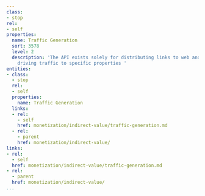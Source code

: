 ```yaml
---
class:
- stop
rel:
- self
properties:
  name: Traffic Generation
  sort: 3578
  level: 2
  description: 'The API exists solely for distributing links to web and mobile applications,
    driving traffic to specific properties '
entities:
- class:
  - stop
  rel:
  - self
  properties:
    name: Traffic Generation
  links:
  - rel:
    - self
    href: monetization/indirect-value/traffic-generation.md
  - rel:
    - parent
    href: monetization/indirect-value/
links:
- rel:
  - self
  href: monetization/indirect-value/traffic-generation.md
- rel:
  - parent
  href: monetization/indirect-value/
...
```


